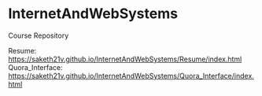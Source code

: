 # InternetAndWebSystems
Course Repository

Resume: https://saketh21v.github.io/InternetAndWebSystems/Resume/index.html <br>
Quora_Interface: https://saketh21v.github.io/InternetAndWebSystems/Quora_Interface/index.html

